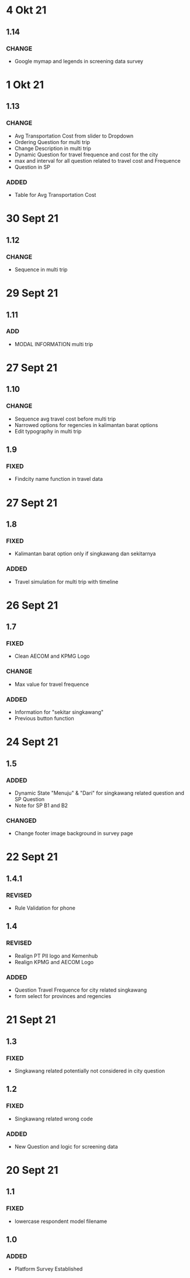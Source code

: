 # 4 Okt 21
## 1.14
### CHANGE
- Google mymap and legends in screening data survey
# 1 Okt 21
## 1.13
### CHANGE
- Avg Transportation Cost from slider to Dropdown
- Ordering Question for multi trip
- Change Description in multi trip
- Dynamic Question for travel frequence and cost for the city
- max and interval for all question related to travel cost and Frequence
- Question in SP
### ADDED
- Table for Avg Transportation Cost
# 30 Sept 21
## 1.12
### CHANGE
- Sequence in multi trip
# 29 Sept 21
## 1.11
### ADD
- MODAL INFORMATION multi trip
# 27 Sept 21
## 1.10
### CHANGE
- Sequence avg travel cost before multi trip
- Narrowed options for regencies in kalimantan barat options
- Edit typography in multi trip
## 1.9
### FIXED
- Findcity name function in travel data
# 27 Sept 21
## 1.8
### FIXED
- Kalimantan barat option only if singkawang dan sekitarnya
### ADDED
- Travel simulation for multi trip with timeline
# 26 Sept 21
## 1.7
### FIXED
- Clean AECOM and KPMG Logo
### CHANGE
- Max value for travel frequence
### ADDED
- Information for "sekitar singkawang"
- Previous button function
# 24 Sept 21
## 1.5
### ADDED
- Dynamic State "Menuju" & "Dari" for singkawang related question and SP Question
- Note for SP B1 and B2
### CHANGED
- Change footer image background in survey page
# 22 Sept 21
## 1.4.1
### REVISED
- Rule Validation for phone
## 1.4
### REVISED
- Realign PT PII logo and Kemenhub
- Realign KPMG and AECOM Logo
### ADDED
- Question Travel Frequence for city related singkawang
- form select for provinces and regencies
# 21 Sept 21
## 1.3
### FIXED
- Singkawang related potentially not considered in city question
## 1.2
### FIXED
- Singkawang related wrong code
### ADDED
- New Question and logic for screening data
# 20 Sept 21
## 1.1
### FIXED
- lowercase respondent model filename
## 1.0
### ADDED
- Platform Survey Established
